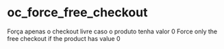 # oc_force_free_checkout
Força apenas o checkout livre caso o produto tenha valor 0
Force only the free checkout if the product has value 0

